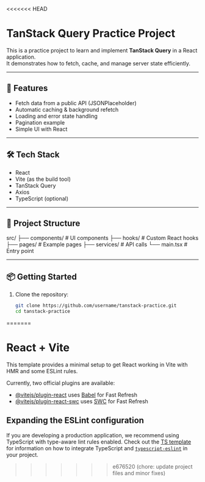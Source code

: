 <<<<<<< HEAD
# TanStack Query Practice Project

This is a practice project to learn and implement **TanStack Query** in a React application.  
It demonstrates how to fetch, cache, and manage server state efficiently.

---

## 🚀 Features
- Fetch data from a public API (JSONPlaceholder)
- Automatic caching & background refetch
- Loading and error state handling
- Pagination example
- Simple UI with React

---

## 🛠️ Tech Stack
- React
- Vite (as the build tool)
- TanStack Query
- Axios
- TypeScript (optional)

---

## 📂 Project Structure

src/
├── components/ # UI components
├── hooks/ # Custom React hooks
├── pages/ # Example pages
├── services/ # API calls
└── main.tsx # Entry point


---

## 📦 Getting Started

1. Clone the repository:
   ```bash
   git clone https://github.com/username/tanstack-practice.git
   cd tanstack-practice
=======
# React + Vite

This template provides a minimal setup to get React working in Vite with HMR and some ESLint rules.

Currently, two official plugins are available:

- [@vitejs/plugin-react](https://github.com/vitejs/vite-plugin-react/blob/main/packages/plugin-react) uses [Babel](https://babeljs.io/) for Fast Refresh
- [@vitejs/plugin-react-swc](https://github.com/vitejs/vite-plugin-react/blob/main/packages/plugin-react-swc) uses [SWC](https://swc.rs/) for Fast Refresh

## Expanding the ESLint configuration

If you are developing a production application, we recommend using TypeScript with type-aware lint rules enabled. Check out the [TS template](https://github.com/vitejs/vite/tree/main/packages/create-vite/template-react-ts) for information on how to integrate TypeScript and [`typescript-eslint`](https://typescript-eslint.io) in your project.
>>>>>>> e676520 (chore: update project files and minor fixes)
